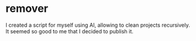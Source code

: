 # remover
I created a script for myself using AI, allowing to clean projects recursively. It seemed so good to me that I decided to publish it.
